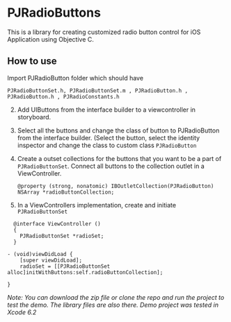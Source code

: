 # PJRadioButtons
This is a library for creating customized radio button control for iOS Application using Objective C.

## How to use

Import PJRadioButton folder which should have

```
PJRadioButtonSet.h, PJRadioButtonSet.m , PJRadioButton.h , PJRadioButton.h , PJRadioConstants.h
```

2. Add UIButtons from the interface builder to a viewcontroller in storyboard.

3. Select all the buttons and change the class of button to PJRadioButton from the interface builder. (Select the button, select the identity inspector and change the class to custom class ```PJRadioButton```
4. Create a outset collections for the buttons that you want to be a part of ```PJRadioButtonSet```. Connect all buttons to the collection outlet in a ViewController.

   ```@property (strong, nonatomic) IBOutletCollection(PJRadioButton) NSArray *radioButtonCollection;```
   
5. In a ViewControllers implementation, create and initiate ```PJRadioButtonSet```
```
  @interface ViewController ()
  {
    PJRadioButtonSet *radioSet;
  }

- (void)viewDidLoad {
    [super viewDidLoad];
    radioSet = [[PJRadioButtonSet alloc]initWithButtons:self.radioButtonCollection];

}
```

*Note: You can download the zip file or clone the repo and run the project to test the demo. The library files are also there. Demo project was tested in Xcode 6.2*
   



